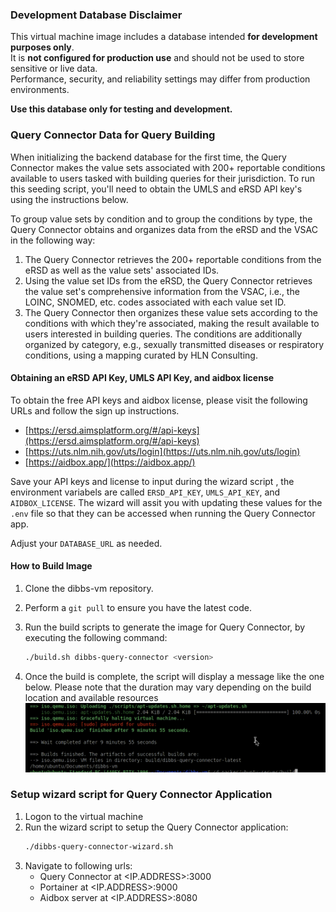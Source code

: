 ### Development Database Disclaimer

This virtual machine image includes a database intended **for development purposes only**.  
It is **not configured for production use** and should not be used to store sensitive or live data.  
Performance, security, and reliability settings may differ from production environments.  

**Use this database only for testing and development.**


### Query Connector Data for Query Building

When initializing the backend database for the first time, the Query Connector makes the value sets associated with 200+ reportable conditions available to users tasked with building queries for their jurisdiction. To run this seeding script, you'll need to obtain the UMLS and eRSD API key's using the instructions below.

To group value sets by condition and to group the conditions by type, the Query Connector obtains and organizes data from the eRSD and the VSAC in the following way:

1. The Query Connector retrieves the 200+ reportable conditions from the eRSD as well as the value sets' associated IDs.
2. Using the value set IDs from the eRSD, the Query Connector retrieves the value set's comprehensive information from the VSAC, i.e., the LOINC, SNOMED, etc. codes associated with each value set ID.
3. The Query Connector then organizes these value sets according to the conditions with which they're associated, making the result available to users interested in building queries. The conditions are additionally organized by category, e.g., sexually transmitted diseases or respiratory conditions, using a mapping curated by HLN Consulting.


#### Obtaining an eRSD API Key, UMLS API Key, and aidbox license

To obtain the free API keys and aidbox license, please visit the following URLs and follow the sign up instructions.

- [https://ersd.aimsplatform.org/#/api-keys](https://ersd.aimsplatform.org/#/api-keys)
- [https://uts.nlm.nih.gov/uts/login](https://uts.nlm.nih.gov/uts/login)
- [https://aidbox.app/](https://aidbox.app/)



Save your API keys and license to input during the wizard script , the environment variabels are  called `ERSD_API_KEY`, `UMLS_API_KEY`, and `AIDBOX_LICENSE`. The wizard will assit you with updating these values for the `.env` file so that they can be accessed when running the Query Connector app. 

Adjust your `DATABASE_URL` as needed.

#### How to Build Image
1. Clone the dibbs-vm  repository. 
2. Perform a `git pull` to ensure you have the latest code.
3. Run the build scripts to generate the image for Query Connector, by executing the following command:
    
    ```bash
    ./build.sh dibbs-query-connector <version> 
    ```
    
4. Once the build is complete, the script will display a message like the one below. Please note that the duration may vary depending on the build location and available resources
![Test Image](qc_image_built.png)


### Setup wizard script for Query Connector Application
1. Logon to the virtual machine
2. Run the wizard script to setup the Query Connector application:
    ```bash
    ./dibbs-query-connector-wizard.sh
    ```
3. Navigate to following urls:
    - Query Connector at <IP.ADDRESS>:3000
    - Portainer at <IP.ADDRESS>:9000
    - Aidbox server at <IP.ADDRESS>:8080